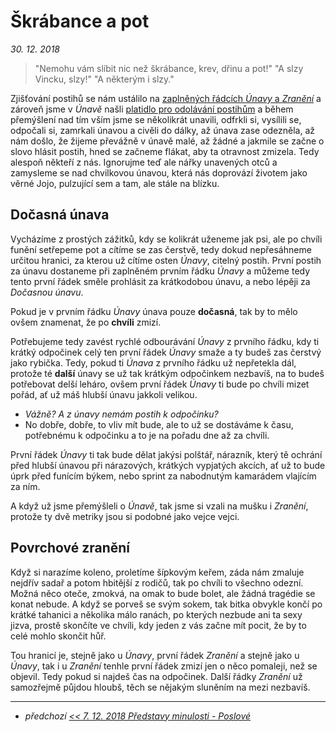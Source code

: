 # Škrábance a pot

*30. 12. 2018*

> "Nemohu vám slíbit nic než škrábance, krev, dřinu a pot!"
> "A slzy Vincku, slzy!"
> "A některým i slzy."

Zjišťování postihů se nám ustálilo na [zaplněných řádcích *Únavy* a *Zranění*](2018-10-22-nula.md#Nekonečný_začátek) a zároveň jsme v *Únavě* našli [platidlo pro odolávání postihům](2018-11-30-unaveny_vul.md#Závěr) a během přemýšlení nad tím vším jsme se několikrát unavili, odfrkli si, vysílili se, odpočali si, zamrkali únavou a civěli do dálky, až únava zase odezněla, až nám došlo, že žijeme převážně v únavě malé, až žádné a jakmile se začne o slovo hlásit postih, hned se začneme flákat, aby ta otravnost zmizela. Tedy alespoň někteří z nás.
Ignorujme teď ale nářky unavených otců a zamysleme se nad chvilkovou únavou, která nás doprovází životem jako věrné Jojo, pulzující sem a tam, ale stále na blízku.

## Dočasná únava

Vycházíme z prostých zážitků, kdy se kolikrát uženeme jak psi, ale po chvíli funění setřepeme pot a cítíme se zas čerstvě, tedy dokud nepřesáhneme určitou hranici, za kterou už cítíme osten *Únavy*, citelný postih.
První postih za únavu dostaneme při zaplněném prvním řádku *Únavy* a můžeme tedy tento první řádek směle prohlásit za krátkodobou únavu, a nebo lépěji za *Dočasnou únavu*.

Pokud je v prvním řádku *Únavy* únava pouze **dočasná**, tak by to mělo ovšem znamenat, že po **chvíli** zmizí.

Potřebujeme tedy zavést rychlé odbourávání *Únavy* z prvního řádku, kdy ti krátký odpočinek celý ten první řádek *Únavy* smaže a ty budeš zas čerstvý jako rybička. Tedy, pokud ti *Únava* z prvního řádku už nepřetekla dál, protože té **další** únavy se už tak krátkým odpočinkem nezbavíš, na to budeš potřebovat delší leháro, ovšem první řádek *Únavy* ti bude po chvíli mizet pořád, ať už máš hlubší únavu jakkoli velikou.

- *Vážně? A z únavy nemám postih k odpočinku?*
- No dobře, dobře, to vliv mít bude, ale to už se dostáváme k času, potřebnému k odpočinku a to je na pořadu dne až za chvíli.

První řádek *Únavy* ti tak bude dělat jakýsi polštář, nárazník, který tě ochrání před hlubší únavou při nárazových, krátkých vypjatých akcích, ať už to bude úprk před funícím býkem, nebo sprint za nabodnutým kamarádem vlajícím za ním.

A když už jsme přemýšleli o *Únavě*, tak jsme si vzali na mušku i *Zranění*, protože ty dvě metriky jsou si podobné jako vejce vejci.

## Povrchové zranění

Když si narazíme koleno, proletíme šípkovým keřem, záda nám zmaluje nejdřív sadař a potom hbitější z rodičů, tak po chvíli to všechno odezní. Možná něco oteče, zmokvá, na omak to bude bolet, ale žádná tragédie se konat nebude. A když se porveš se svým sokem, tak bitka obvykle končí po krátké tahanici a několika málo ranách, po kterých nezbude ani ta sexy jizva, prostě skončíte ve chvíli, kdy jeden z vás začne mít pocit, že by to celé mohlo skončit hůř.

Tou hranicí je, stejně jako u *Únavy*, první řádek *Zranění* a stejně jako u *Únavy*, tak i u *Zranění* tenhle první řádek zmizí jen o něco pomaleji, než se objevil. Tedy pokud si najdeš čas na odpočinek. Další řádky *Zranění* už samozřejmě půjdou hloubš, těch se nějakým sluněním na mezi nezbavíš.

---

- *předchozí [<< 7. 12. 2018 Představy minulosti - Poslové](2018-12-07-predstavy_minulosti_poslove.md)*
